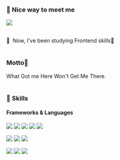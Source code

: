### 🤞 Nice way to meet me
<p>
  <a href="mailto:wogkdkrm112@gmail.com" target="_blank"><img src="https://img.shields.io/badge/wogkdkrm112@gmail.com-EA4335?style=flat-square&logo=Gmail&logoColor=white"/></a><br/><br/>
</p>
<p>
  👋&nbsp; Now, I've been studying Frontend skills🚀<br/><br/>
  
  ### Motto💪<br/>
  What Got me Here Won't Get Me There. <br/><br/>
</p>

### 🧊 Skills
#### Frameworks & Languages
<p>
  <img src="https://img.shields.io/badge/JavaScript-F7DF1E?style=flat-square&logo=JavaScript&logoColor=white"/>
  <img src="https://img.shields.io/badge/TypeScript-3178C6?style=flat-square&logo=TypeScript&logoColor=white"/>
  <img src="https://img.shields.io/badge/Nodejs-339933?style=flat-square&logo=Nodedotjs&logoColor=white"/>
  <img src="https://img.shields.io/badge/React-61DAFB?style=flat-square&logo=React&logoColor=black"/>
  <img src="https://img.shields.io/badge/Nextjs-000000?style=flat-square&logo=Nextdotjs&logoColor=white"/>
</p>
<p>
  <img src="https://img.shields.io/badge/Redux-Toolkit-764ABC?style=flat-square&logo=Redux&logoColor=white"/>
  <img src="https://img.shields.io/badge/React-Query-FF4154?style=flat-square&logo=reactquery&logoColor=white"/>
  <img src="https://img.shields.io/badge/React-Router-CA4245?style=flat-square&logo=reactrouter&logoColor=white"/>
</p>
<p>
  <img src="https://img.shields.io/badge/styled-components-DB7093?style=flat-square&logo=styled-components&logoColor=white"/>
  <img src="https://img.shields.io/badge/Sass-FF4154?style=flat-square&logo=Sass&logoColor=white"/>
  <img src="https://img.shields.io/badge/tailwindcss-06B6D4?style=flat-square&logo=tailwindcss&logoColor=white"/>
</p>
